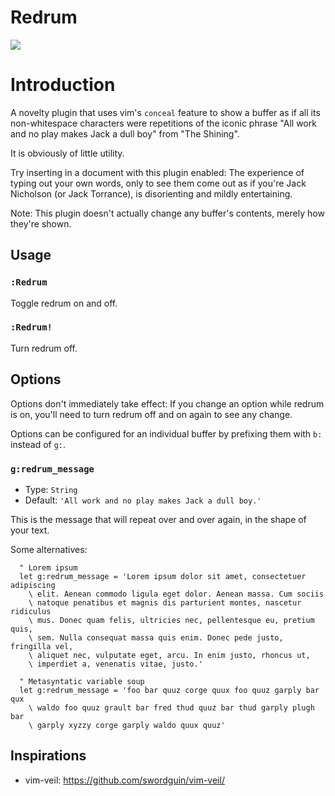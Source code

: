 # Redrum

![](https://raw.github.com/shayneholmes/i/master/redrum.png)

# Introduction

A novelty plugin that uses vim's `conceal` feature to show a buffer as if all
its non-whitespace characters were repetitions of the iconic phrase "All work
and no play makes Jack a dull boy" from "The Shining".

It is obviously of little utility.

Try inserting in a document with this plugin enabled: The experience of typing
out your own words, only to see them come out as if you're Jack Nicholson (or
Jack Torrance), is disorienting and mildly entertaining.

Note: This plugin doesn't actually change any buffer's contents, merely how
they're shown.

## Usage

### `:Redrum`

  Toggle redrum on and off.

### `:Redrum!`

  Turn redrum off.

## Options

Options don't immediately take effect: If you change an option while redrum is
on, you'll need to turn redrum off and on again to see any change.

Options can be configured for an individual buffer by prefixing them with `b:`
instead of `g:`.

### `g:redrum_message`

  - Type: `String`
  - Default: `'All work and no play makes Jack a dull boy.'`

  This is the message that will repeat over and over again, in the shape of
  your text.

  Some alternatives:

  ```
    " Lorem ipsum
    let g:redrum_message = 'Lorem ipsum dolor sit amet, consectetuer adipiscing
      \ elit. Aenean commodo ligula eget dolor. Aenean massa. Cum sociis
      \ natoque penatibus et magnis dis parturient montes, nascetur ridiculus
      \ mus. Donec quam felis, ultricies nec, pellentesque eu, pretium quis,
      \ sem. Nulla consequat massa quis enim. Donec pede justo, fringilla vel,
      \ aliquet nec, vulputate eget, arcu. In enim justo, rhoncus ut,
      \ imperdiet a, venenatis vitae, justo.'

    " Metasyntatic variable soup
    let g:redrum_message = 'foo bar quuz corge quux foo quuz garply bar qux
      \ waldo foo quuz grault bar fred thud quuz bar thud garply plugh bar
      \ garply xyzzy corge garply waldo quux quuz'
  ```

## Inspirations

 * vim-veil: https://github.com/swordguin/vim-veil/
